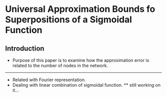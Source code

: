 # Universal Approximation Bounds fo Superpositions of a Sigmoidal Function
## Introduction
* Purpose of this paper is to examine how the approximation error is related to the number of nodes in the network.

***
* Related with Fourier representation.
* Dealing with linear combination of sigmoidal function.
** still working on it...
